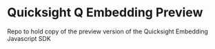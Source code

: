 # Quicksight Q Embedding Preview

Repo to hold copy of the preview version of the Quicksight Embedding Javascript SDK
